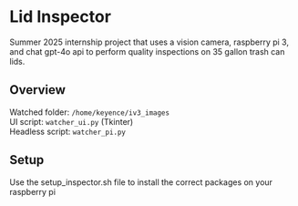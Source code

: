 # Lid Inspector
Summer 2025 internship project that uses a vision camera, raspberry pi 3, and chat gpt-4o api to perform quality inspections on 35 gallon trash can lids.

## Overview
Watched folder: `/home/keyence/iv3_images`  
UI script: `watcher_ui.py` (Tkinter)  
Headless script: `watcher_pi.py`  


## Setup
Use the setup_inspector.sh file to install the correct packages on your raspberry pi
